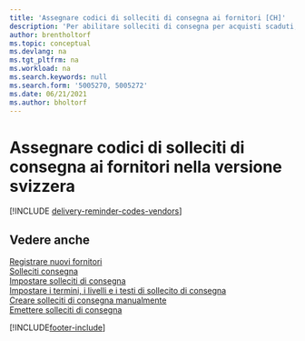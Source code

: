 ```yaml
---
title: 'Assegnare codici di solleciti di consegna ai fornitori [CH]'
description: 'Per abilitare solleciti di consegna per acquisti scaduti, è necessario assegnare termini di solleciti di consegna ai fornitori nella versione svizzera.'
author: brentholtorf
ms.topic: conceptual
ms.devlang: na
ms.tgt_pltfrm: na
ms.workload: na
ms.search.keywords: null
ms.search.form: '5005270, 5005272'
ms.date: 06/21/2021
ms.author: bholtorf
---
```

# <a name="assign-delivery-reminder-codes-to-vendors-in-the-swiss-version"></a>Assegnare codici di solleciti di consegna ai fornitori nella versione svizzera

[!INCLUDE [delivery-reminder-codes-vendors](../includes/ATCHDE/delivery-reminder-codes-vendors.md)]

## <a name="see-also"></a>Vedere anche

[Registrare nuovi fornitori](../../purchasing-how-register-new-vendors.md)  
[Solleciti consegna](delivery-reminders.md)  
[Impostare solleciti di consegna](how-to-set-up-delivery-reminders.md)  
[Impostare i termini, i livelli e i testi di sollecito di consegna](how-to-set-up-delivery-reminder-terms-levels-and-text.md)  
[Creare solleciti di consegna manualmente](how-to-create-delivery-reminders-manually.md)  
[Emettere solleciti di consegna](how-to-issue-delivery-reminders.md)  


[!INCLUDE[footer-include](../../includes/footer-banner.md)]
